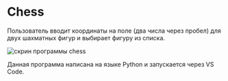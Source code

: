 # Chess

Пользователь  вводит координаты на поле (два числа через пробел) для двух шахматных фигур и выбирает  фигуру из списка.

![скрин программы chess](https://sun9-17.userapi.com/impg/9YVOoe2ptuD01Fd3TQtq7_tpDNOLw0D2xeARrg/iR_VJxA-4dQ.jpg?size=1034x280&quality=96&sign=d276f4a57261ef812d78182fb9c4718a&type=album)



 Данная программа написана на языке Python и запускается  через VS Code.
